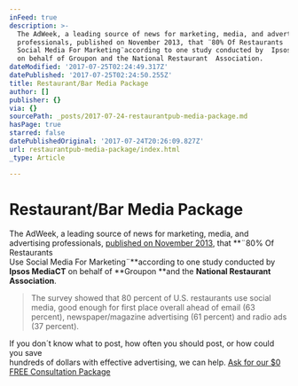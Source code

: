 ```yaml
---
inFeed: true
description: >-
  The AdWeek, a leading source of news for marketing, media, and advertising
  professionals, published on November 2013, that ¨80% Of Restaurants  Use
  Social Media For Marketing¨according to one study conducted by  Ipsos MediaCT
  on behalf of Groupon and the National Restaurant  Association.
dateModified: '2017-07-25T02:24:49.317Z'
datePublished: '2017-07-25T02:24:50.255Z'
title: Restaurant/Bar Media Package
author: []
publisher: {}
via: {}
sourcePath: _posts/2017-07-24-restaurantpub-media-package.md
hasPage: true
starred: false
datePublishedOriginal: '2017-07-24T20:26:09.827Z'
url: restaurantpub-media-package/index.html
_type: Article

---
```

# **Restaurant/Bar Media Package**

The AdWeek, a leading source of news for marketing, media, and advertising professionals, [published on November 2013][0], that **¨80% Of Restaurants   
Use Social Media For Marketing¨**according to one study conducted by   
**Ipsos MediaCT** on behalf of **Groupon **and the **National Restaurant   
Association**.

> The survey showed that 80 percent of U.S. restaurants use social media, good enough for first place overall ahead of email (63 percent), newspaper/magazine advertising (61 percent) and radio ads (37 percent).

If you don´t know what to post, how often you should post, or how could you save  
hundreds of dollars with effective advertising, we can help.
[Ask for our $0 FREE Consultation Package][1]

[0]: http://www.adweek.com/digital/restaurant-marketing/ "80% Of Restaurants Use Social Media For Marketing [STUDY]"
[1]: http://socialmediaclientspro.com/